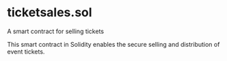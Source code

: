 # ticketsales.sol
A smart contract for selling tickets

This smart contract in Solidity enables the secure selling and distribution of event tickets.
